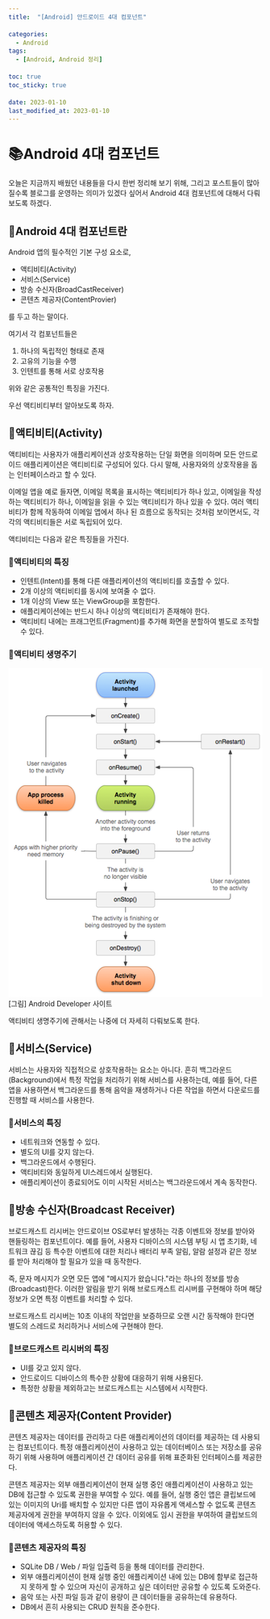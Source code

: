 ```yaml
---
title:  "[Android] 안드로이드 4대 컴포넌트"

categories:
  - Android
tags:
  - [Android, Android 정리]

toc: true
toc_sticky: true
 
date: 2023-01-10
last_modified_at: 2023-01-10
---
```


# 📚Android 4대 컴포넌트

오늘은 지금까지 배웠던 내용들을 다시 한번 정리해 보기 위해, 그리고 포스트들이 많아질수록 블로그를 운영하는 의미가 있겠다 싶어서 Android 4대 컴포넌트에 대해서 다뤄보도록 하겠다.

## 📔Android 4대 컴포넌트란

Android 앱의 필수적인 기본 구성 요소로,

* 액티비티(Activity)
* 서비스(Service)
* 방송 수신자(BroadCastReceiver)
* 콘텐츠 제공자(ContentProvier)

를 두고 하는 말이다.

여기서 각 컴포넌트들은
1. 하나의 독립적인 형태로 존재
2. 고유의 기능을 수행
3. 인텐트를 통해 서로 상호작용  

위와 같은 공통적인 특징을 가진다.

우선 액티비티부터 알아보도록 하자.

## 📔액티비티(Activity)

액티비티는 사용자가 애플리케이션과 상호작용하는 단일 화면을 의미하며 모든 안드로이드 애플리케이션은 액티비티로 구성되어 있다. 다시 말해, 사용자와의 상호작용을 돕는 인터페이스라고 할 수 있다.

이메일 앱을 예로 들자면, 이메일 목록을 표시하는 액티비티가 하나 있고, 이메일을 작성하는 액티비티가 하나, 이메일을 읽을 수 있는 액티비티가 하나 있을 수 있다. 여러 액티비티가 함께 작동하여 이메일 앱에서 하나 된 흐름으로 동작되는 것처럼 보이면서도, 각각의 액티비티들은 서로 독립되어 있다.

액티비티는 다음과 같은 특징들을 가진다.

### 📖액티비티의 특징

* 인텐트(Intent)를 통해 다른 애플리케이션의 액티비티를 호출할 수 있다.
* 2개 이상의 액티비티를 동시에 보여줄 수 없다.
* 1개 이상의 View 또는 ViewGroup을 포함한다.
* 애플리케이션에는 반드시 하나 이상의 액티비티가 존재해야 한다.
* 액티비티 내에는 프래그먼트(Fragment)를 추가해 화면을 분할하여 별도로 조작할 수 있다.

### 📖액티비티 생명주기

![activity_lifecycle](/assets/imges/android/android_four_component/activity_lifecycle.png)
<br>
[그림] Android Developer 사이트

액티비티 생명주기에 관해서는 나중에 더 자세히 다뤄보도록 한다.

## 📔서비스(Service)

서비스는 사용자와 직접적으로 상호작용하는 요소는 아니다. 흔히 백그라운드(Background)에서 특정 작업을 처리하기 위해 서비스를 사용하는데, 예를 들어, 다른 앱을 사용하면서 백그라운드를 통해 음악을 재생하거나 다른 작업을 하면서 다운로드를 진행할 때 서비스를 사용한다.

### 📖서비스의 특징

* 네트워크와 연동할 수 있다.
* 별도의 UI를 갖지 않는다.
* 백그라운드에서 수행된다.
* 액티비티와 동일하게 UI스레드에서 실행된다.
* 애플리케이션이 종료되어도 이미 시작된 서비스는 백그라운드에서 계속 동작한다.

## 📔방송 수신자(Broadcast Receiver)

브로드캐스트 리시버는 안드로이브 OS로부터 발생하는 각종 이벤트와 정보를 받아와 핸들링하는 컴포넌트이다. 예를 들어, 사용자 디바이스의 시스템 부팅 시 앱 초기화, 네트워크 끊김 등 특수한 이벤트에 대한 처리나 배터리 부족 알림, 알람 설정과 같은 정보를 받아 처리해야 할 필요가 있을 때 동작한다.

즉, 문자 메시지가 오면 모든 앱에 "메시지가 왔습니다."라는 하나의 정보를 방송(Broadcast)한다. 이러한 알림을 받기 위해 브로드캐스트 리시버를 구현해야 하며 해당 정보가 오면 특정 이벤트를 처리할 수 있다.

브로드캐스트 리시버는 10초 이내의 작업만을 보증하므로 오랜 시간 동작해야 한다면 별도의 스레드로 처리하거나 서비스에 구현해야 한다.

### 📖브로드캐스트 리시버의 특징

* UI를 갖고 있지 않다.
* 안드로이드 디바이스의 특수한 상황에 대응하기 위해 사용된다.
* 특정한 상황을 제외하고는 브로드캐스트는 시스템에서 시작한다.

## 📔콘텐츠 제공자(Content Provider)

콘텐츠 제공자는 데이터를 관리하고 다른 애플리케이션의 데이터를 제공하는 데 사용되는 컴포넌트이다. 특정 애플리케이션이 사용하고 있는 데이터베이스 또는 저장소를 공유하기 위해 사용하며 애플리케이션 간 데이터 공유를 위해 표준화된 인터페이스를 제공한다.

콘텐츠 제공자는 외부 애플리케이션이 현재 실행 중인 애플리케이션이 사용하고 있는 DB에 접근할 수 있도록 권한을 부여할 수 있다. 예를 들어, 실행 중인 앱은 클립보드에 있는 이미지의 Uri를 배치할 수 있지만 다른 앱이 자유롭게 액세스할 수 없도록 콘텐츠 제공자에게 권한을 부여하지 않을 수 있다. 이외에도 임시 권한을 부여하여 클립보드의 데이터에 액세스하도록 허용할 수 있다.

### 📖콘텐츠 제공자의 특징

* SQLite DB / Web / 파일 입출력 등을 통해 데이터를 관리한다.
* 외부 애플리케이션이 현재 실행 중인 애플리케이션 내에 있는 DB에 함부로 접근하지 못하게 할 수 있으며 자신이 공개하고 싶은 데이터만 공유할 수 있도록 도와준다.
* 음악 또는 사진 파일 등과 같이 용량이 큰 데이터들을 공유하는데 유용하다.
* DB에서 흔히 사용되는 CRUD 원칙을 준수한다.
